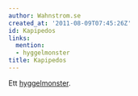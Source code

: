 ```yaml
---
author: Wahnstrom.se
created_at: '2011-08-09T07:45:26Z'
id: Kapipedos
links:
  mention:
  - hyggelmonster
title: Kapipedos
---
```


Ett [hyggelmonster].

  [hyggelmonster]: hyggelmonster